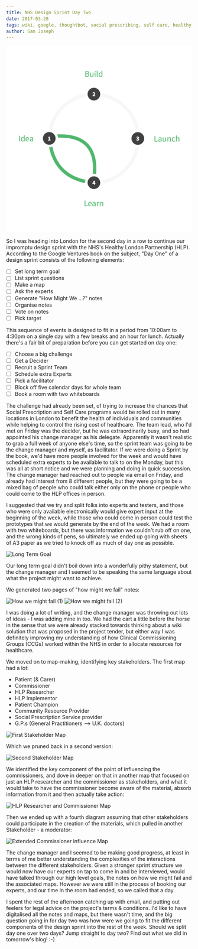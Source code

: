 ```yaml
---
title: NHS Design Sprint Day Two
date: 2017-03-28
tags: wiki, google, thoughtbot, social prescribing, self care, healthy london partnership, clinical commissioning groups
author: Sam Joseph
---
```


![design sprint](/images/design_sprint.png)

So I was heading into London for the second day in a row to continue our impromptu design sprint with the NHS's Healthy London Partnership (HLP).  According to the Google Ventures book on the subject, "Day One" of a design sprint consists of the following elements:

* [ ] Set long term goal
* [ ] List sprint questions
* [ ] Make a map
* [ ] Ask the experts
* [ ] Generate "How Might We ...?" notes
* [ ] Organise notes
* [ ] Vote on notes
* [ ] Pick target

This sequence of events is designed to fit in a period from 10:00am to 4:30pm on a single day with a few breaks and an hour for lunch.  Actually there's a fair bit of preparation before you can get started on day one:

* [ ] Choose a big challenge
* [ ] Get a Decider
* [ ] Recruit a Sprint Team
* [ ] Schedule extra Experts
* [ ] Pick a facilitator
* [ ] Block off five calendar days for whole team
* [ ] Book a room with two whiteboards

The challenge had already been set, of trying to increase the chances that Social Prescription and Self Care programs would be rolled out in many locations in London to benefit the health of individuals and communities while helping to control the rising cost of healthcare.  The team lead, who I'd met on Friday was the decider, but he was extraordinarily busy, and so had appointed his change manager as his delegate.  Apparently it wasn't realistic to grab a full week of anyone else's time, so the sprint team was going to be the change manager and myself, as facilitator.  If we were doing a Sprint by the book, we'd have more people involved for the week and would have scheduled extra experts to be available to talk to on the Monday, but this was all at short notice and we were planning and doing in quick succession.  The change manager had reached out to people via email on Friday, and already had interest from 8 different people, but they were going to be a mixed bag of people who could talk either only on the phone or people who could come to the HLP offices in person.

I suggested that we try and split folks into experts and testers, and those who were only available electronically would give expert input at the beginning of the week, while those who could come in person could test the prototypes that we would generate by the end of the week.  We had a room with two whiteboards, but there was information we couldn't rub off on one, and the wrong kinds of pens, so ultimately we ended up going with sheets of A3 paper as we tried to knock off as much of day one as possible.

![Long Term Goal](https://dl.dropbox.com/s/4tkxujc3bd75w25/long_term_goal_image.jpg?dl=1)

Our long term goal didn't boil down into a wonderfully pithy statement, but the change manager and I seemed to be speaking the same language about what the project might want to achieve.

We generated two pages of "how might we fail" notes:

![How we might fail (1)](https://dl.dropbox.com/s/iaty72ys9211fe2/how_might_we_fail_one_image.jpg?dl=1)
![How we might fail (2)](https://dl.dropbox.com/s/wen8yxuct4wq5tw/how_might_we_fail_two_image.jpg?dl=1)

I was doing a lot of writing, and the change manager was throwing out lots of ideas - I was adding mine in too.  We had the cart a little before the horse in the sense that we were already stacked towards thinking about a wiki solution that was proposed in the project tender, but either way I was definitely improving my understanding of how Clinical Commissioning Groups (CCGs) worked within the NHS in order to allocate resources for healthcare.  

We moved on to map-making, identifying key stakeholders.  The first map had a lot:

* Patient (& Carer)
* Commissioner
* HLP Researcher
* HLP Implementor
* Patient Champion
* Community Resource Provider
* Social Prescription Service provider
* G.P.s (General Practitioners --> U.K. doctors)

![First Stakeholder Map](https://dl.dropbox.com/s/dgicpsrce70xfze/map_one_image.jpg?dl=1) 

Which we pruned back in a second version:

![Second Stakeholder Map](https://dl.dropbox.com/s/62v1nl8vjb7ktva/map_two_image.jpg?dl=1)

We identified the key component of the point of influencing the commissioners, and dove in deeper on that in another map that focused on just an HLP researcher and the commissioner as stakeholders, and what it would take to have the commissioner become aware of the material, absorb information from it and then actually take action:

![HLP Researcher and Commissioner Map](https://dl.dropbox.com/s/pslia27srgxazwg/map_three_image.jpg?dl=1) 

Then we ended up with a fourth diagram assuming that other stakeholders could participate in the creation of the materials, which pulled in another Stakeholder - a moderator:

![Extended Commissioner influence Map](https://dl.dropbox.com/s/fjvqqyqb906v5q9/map_four_image.jpg?dl=1) 

The change manager and I seemed to be making good progress, at least in terms of me better understanding the complexities of the interactions between the different stakeholders.  Given a stronger sprint structure we would now have our experts on tap to come in and be interviewed, would have talked through our high level goals, the notes on how we might fail and the associated maps.  However we were still in the process of booking our experts, and our time in the room had ended, so we called that a day.

I spent the rest of the afternoon catching up with email, and putting out feelers for legal advice on the project's terms & conditions.  I'd like to have digitalised all the notes and maps, but there wasn't time, and the big question going in for day two was how were we going to fit the different components of the design sprint into the rest of the week.  Should we split day one over two days? Jump straight to day two?  Find out what we did in tomorrow's blog! :-)

